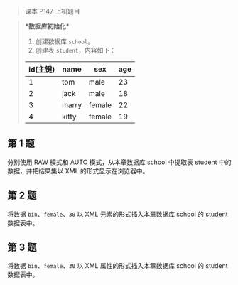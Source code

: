 > 课本 P147 上机题目



> **&ast;数据库初始化&ast;**
>
> 1. 创建数据库 `school`。
> 2. 创建表 `student`，内容如下：
>
> | id(主键) |name|sex|age|
> |--------|---|---|---|
> | 1      |tom|male|23|
> | 2      |jack|male|18|
> | 3      |marry|female|22|
> | 4      |kitty|female|19|



## 第 1 题

分别使用 RAW 模式和 AUTO 模式，从本章数据库 school 中提取表 student 中的数据，并把结果集以 XML 的形式显示在浏览器中。



## 第 2 题

将数据 `bin`、`female`、`30` 以 XML 元素的形式插入本章数据库 school 的 student 数据表中。



## 第 3 题

将数据 `bin`、`female`、`30` 以 XML 属性的形式插入本章数据库 school 的 student 数据表中。
